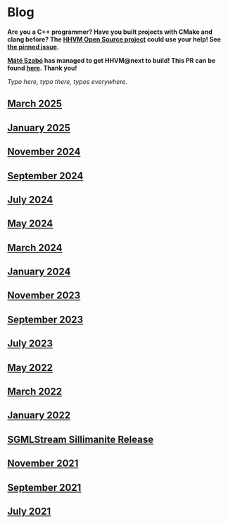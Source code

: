 # Blog

**Are you a C++ programmer? Have you built projects with CMake and clang before? The [HHVM Open Source project](https://github.com/facebook/hhvm) could use your help! See [the pinned issue](https://github.com/hershel-theodore-layton/hershel-theodore-layton/issues/2).**

**[Máté Szabó](https://github.com/mszabo-wikia) has managed to get HHVM@next to build! This PR can be found [here](https://github.com/facebook/hhvm/pull/9564). Thank you!**

_Typo here, typo there, typos everywhere._

## [March 2025](https://github.com/hershel-theodore-layton/hershel-theodore-layton/blob/master/2025-03.md)
## [January 2025](https://github.com/hershel-theodore-layton/hershel-theodore-layton/blob/master/2025-01.md)
## [November 2024](https://github.com/hershel-theodore-layton/hershel-theodore-layton/blob/master/2024-11.md)
## [September 2024](https://github.com/hershel-theodore-layton/hershel-theodore-layton/blob/master/2024-09.md)
## [July 2024](https://github.com/hershel-theodore-layton/hershel-theodore-layton/blob/master/2024-07.md)
## [May 2024](https://github.com/hershel-theodore-layton/hershel-theodore-layton/blob/master/2024-05.md)
## [March 2024](https://github.com/hershel-theodore-layton/hershel-theodore-layton/blob/master/2024-03.md)
## [January 2024](https://github.com/hershel-theodore-layton/hershel-theodore-layton/blob/master/2024-01.md)
## [November 2023](https://github.com/hershel-theodore-layton/hershel-theodore-layton/blob/master/2023-11.md)
## [September 2023](https://github.com/hershel-theodore-layton/hershel-theodore-layton/blob/master/2023-09.md)
## [July 2023](https://github.com/hershel-theodore-layton/hershel-theodore-layton/blob/master/2023-07.md)
## [May 2022](https://github.com/hershel-theodore-layton/hershel-theodore-layton/blob/master/2022-05.md)
## [March 2022](https://github.com/hershel-theodore-layton/hershel-theodore-layton/blob/master/2022-03.md)
## [January 2022](https://github.com/hershel-theodore-layton/hershel-theodore-layton/blob/master/2022-01.md)
## [SGMLStream Sillimanite Release](https://github.com/hershel-theodore-layton/hershel-theodore-layton/blob/master/2022-release-announcement-sgml-stream-sillimanite.md)
## [November 2021](https://github.com/hershel-theodore-layton/hershel-theodore-layton/blob/master/2021-11.md)
## [September 2021](https://github.com/hershel-theodore-layton/hershel-theodore-layton/blob/master/2021-09.md)
## [July 2021](https://github.com/hershel-theodore-layton/hershel-theodore-layton/blob/master/2021-07.md)
